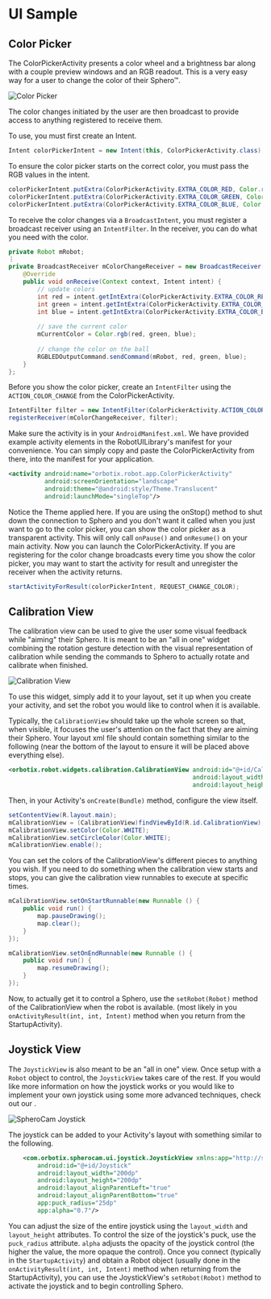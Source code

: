 # UI Sample
## Color Picker

The ColorPickerActivity presents a color wheel and a brightness bar along with a couple preview windows and an RGB readout. This is a very easy way for a user to change the color of their Sphero™. 

![Color Picker](https://github.com/OrbotixInc/MOBILE-ANDROID-SDK/blob/master/samples/UISample/colorPicker.png)

The color changes initiated by the user are then broadcast to provide access to anything registered to receive them. 

To use, you must first create an Intent.

```java
Intent colorPickerIntent = new Intent(this, ColorPickerActivity.class);
```
	
To ensure the color picker starts on the correct color, you must pass the RGB values in the intent.

```java
colorPickerIntent.putExtra(ColorPickerActivity.EXTRA_COLOR_RED, Color.red(mCurrentColor));
colorPickerIntent.putExtra(ColorPickerActivity.EXTRA_COLOR_GREEN, Color.green(mCurrentColor));
colorPickerIntent.putExtra(ColorPickerActivity.EXTRA_COLOR_BLUE, Color.blue(mCurrentColor));
```

To receive the color changes via a `BroadcastIntent`, you must register a broadcast receiver using an `IntentFilter`. In the receiver, you can do what you need with the color.

```java
private Robot mRobot;
⋮
private BroadcastReceiver mColorChangeReceiver = new BroadcastReceiver() {
	@Override
	public void onReceive(Context context, Intent intent) {
		// update colors
		int red = intent.getIntExtra(ColorPickerActivity.EXTRA_COLOR_RED, 0);
		int green = intent.getIntExtra(ColorPickerActivity.EXTRA_COLOR_GREEN, 0);
		int blue = intent.getIntExtra(ColorPickerActivity.EXTRA_COLOR_BLUE, 0);
			
		// save the current color
		mCurrentColor = Color.rgb(red, green, blue);
			
		// change the color on the ball
		RGBLEDOutputCommand.sendCommand(mRobot, red, green, blue);
	}
};
```

Before you show the color picker, create an `IntentFilter` using the `ACTION_COLOR_CHANGE` from the ColorPickerActivity.

```java
IntentFilter filter = new IntentFilter(ColorPickerActivity.ACTION_COLOR_CHANGE);
registerReceiver(mColorChangeReceiver, filter);
```

Make sure the activity is in your `AndroidManifest.xml`. We have provided example activity elements in the RobotUILibrary's manifest for your convenience. You can simply copy and paste the ColorPickerActivity from there, into the manifest for your application.

```xml
<activity android:name="orbotix.robot.app.ColorPickerActivity"
		  android:screenOrientation="landscape"
          android:theme="@android:style/Theme.Translucent"
          android:launchMode="singleTop"/>
```

Notice the Theme applied here. If you are using the onStop() method to shut down the connection to Sphero and you don't want it called when you just want to go to the color picker, you can show the color picker as a transparent activity. This will only call `onPause()` and `onResume()` on your main activity. Now you can launch the ColorPickerActivity. If you are registering for the color change broadcasts every time you show the color picker, you may want to start the activity for result and unregister the receiver when the activity returns.

```java
startActivityForResult(colorPickerIntent, REQUEST_CHANGE_COLOR);
```

## Calibration View

The calibration view can be used to give the user some visual feedback while "aiming" their Sphero. It is meant to be an "all in one" widget combining the rotation gesture detection with the visual representation of calibration while sending the commands to Sphero to actually rotate and calibrate when finished.

![Calibration View](https://github.com/OrbotixInc/MOBILE-ANDROID-SDK/blob/master/samples/UISample/calibration_view.png)

To use this widget, simply add it to your layout, set it up when you create your activity, and set the robot you would like to control when it is available.

Typically, the `CalibrationView` should take up the whole screen so that, when visible, it focuses the user's attention on the fact that they are aiming their Sphero. Your layout xml file should contain something similar to the following (near the bottom of the layout to ensure it will be placed above everything else).

```xml
<orbotix.robot.widgets.calibration.CalibrationView android:id="@+id/CalibrationView"
												   android:layout_width="fill_parent"
	                                               android:layout_height="fill_parent"/>
```

Then, in your Activity's `onCreate(Bundle)` method, configure the view itself.

```java
setContentView(R.layout.main);
mCalibrationView = (CalibrationView)findViewById(R.id.CalibrationView);
mCalibrationView.setColor(Color.WHITE);
mCalibrationView.setCircleColor(Color.WHITE);
mCalibrationView.enable();
```

You can set the colors of the CalibrationView's different pieces to anything you wish. If you need to do something when the calibration view starts and stops, you can give the calibration view runnables to execute at specific times.
	
```java
mCalibrationView.setOnStartRunnable(new Runnable () {
	public void run() {
		map.pauseDrawing();
		map.clear();
	}
});

mCalibrationView.setOnEndRunnable(new Runnable () {
	public void run() {
		map.resumeDrawing();
	}
});
```

Now, to actually get it to control a Sphero, use the `setRobot(Robot)` method of the CalibrationView when the robot is available. (most likely in you `onActivityResult(int, int, Intent)` method when you return from the StartupActivity).

## Joystick View

The `JoystickView` is also meant to be an "all in one" view. Once setup with a `Robot` object to control, the `JoystickView` takes care of the rest. If you would like more information on how the joystick works or you would like to implement your own joystick using some more advanced techniques, check out our <!--link to DriveControl explanation with link "Drive Control Explanation"-->.

![SpheroCam Joystick](https://github.com/OrbotixInc/MOBILE-ANDROID-SDK/blob/master/samples/UISample/joystick.jpg)

The joystick can be added to your Activity's layout with something similar to the following.

```xml
	<com.orbotix.spherocam.ui.joystick.JoystickView xmlns:app="http://schemas.android.com/apk/res/your.package.here"
        android:id="@+id/Joystick"
        android:layout_width="200dp"
        android:layout_height="200dp"
        android:layout_alignParentLeft="true"
        android:layout_alignParentBottom="true"
        app:puck_radius="25dp"
        app:alpha="0.7"/>
```

You can adjust the size of the entire joystick using the `layout_width` and `layout_height` attributes. To control the size of the joystick's puck, use the `puck_radius` attribute. `alpha` adjusts the opacity of the joystick control (the higher the value, the more opaque the control). Once you connect (typically in the `StartupActivity`) and obtain a Robot object (usually done in the `onActivityResult(int, int, Intent)` method when returning from the StartupActivity), you can use the JoystickView's `setRobot(Robot)` method to activate the joystick and to begin controlling Sphero.